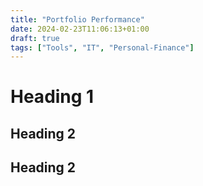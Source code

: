 ```yaml
---
title: "Portfolio Performance"
date: 2024-02-23T11:06:13+01:00
draft: true
tags: ["Tools", "IT", "Personal-Finance"]
---
```


# Heading 1

## Heading 2

## Heading 2